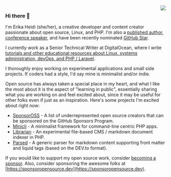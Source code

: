 <img src="https://github.com/erikaheidi/erikaheidi/blob/master/erika_illustrated_avatar.png" align="right">

### Hi there 👋
I'm Erika Heidi (she/her), a creative developer and content creator passionate about open source, Linux, and PHP. I'm also a [published author](https://leanpub.com/vagrantcookbook), [conference speaker](https://www.youtube.com/watch?v=l0jb-N5H52A), and have been recently nominated [GitHub Star](https://stars.github.com/profiles/erikaheidi). 

I currently work as a Senior Technical Writer at DigitalOcean, where I write [tutorials and other educational resources about Linux, systems administration, devOps, and PHP / Laravel](https://www.digitalocean.com/community/users/erikaheidi).

I thoroughly enjoy working on experimental applications and small side projects. If coders had a style, I'd say mine is minimalist and/or indie.

Open source has always taken a special place in my heart, and what I like the most about it is the aspect of "learning in public", essentially sharing what you are working on and feel excited about, since it may be useful for other folks even if just as an inspiration. Here's some projects I'm excited about right now:

- [SponsorOSS](https://github.com/erikaheidi/sponsoross) - A list of underrepresented open source creators that can be sponsored on the GitHub Sponsors Program.
- [Minicli](https://github.com/minicli/minicli) - A minimalist framework for command-line centric PHP apps.
- [Librarian](https://github.com/librarianphp/librarian) - An experimental file-based CMS / markdown document indexer in PHP.
- [Parsed](https://github.com/erikaheidi/parsed) - A generic parser for markdown content supporting front matter and liquid tags (based on the DEV.to format). 

If you would like to support my open source work, consider [becoming a sponsor](https://github.com/sponsors/erikaheidi). Also, consider sponsoring the awesome folks at [https://sponsoropensource.dev](https://sponsoropensource.dev).

<!--
**erikaheidi/erikaheidi** is a ✨ _special_ ✨ repository because its `README.md` (this file) appears on your GitHub profile.

Here are some ideas to get you started:

- 🔭 I’m currently working on ...
- 🌱 I’m currently learning ...
- 👯 I’m looking to collaborate on ...
- 🤔 I’m looking for help with ...
- 💬 Ask me about ...
- 📫 How to reach me: ...
- 😄 Pronouns: ...
- ⚡ Fun fact: ...
-->
